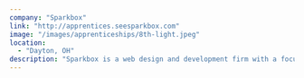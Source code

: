 ```yaml
---
company: "Sparkbox"
link: "http://apprentices.seesparkbox.com"
image: "/images/apprenticeships/8th-light.jpeg"
location:
  - "Dayton, OH"
description: "Sparkbox is a web design and development firm with a focus on creating web experiences that embody response web design principles."
---
```

